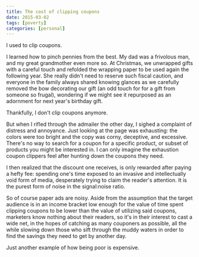 ```yaml
---
title: The cost of clipping coupons
date: 2015-03-02
tags: [poverty]
categories: [personal]
---
```


I used to clip coupons.

I learned how to pinch pennies from the best. My dad was a frivolous man, and my
great grandmother even more so. At Christmas, we unwrapped gifts with a careful
touch and refolded the wrapping paper to be used again the following year. She
really didn't need to reserve such fiscal caution, and everyone in the family
always shared knowing glances as we carefully removed the bow decorating our
gift (an odd touch for for a gift from someone so frugal), wondering if we might
see it repurposed as an adornment for next year's birthday gift.

Thankfully, I don't clip coupons anymore.

But when I rifled through the admailer the other day, I sighed a complaint of
distress and annoyance. Just looking at the page was exhausting: the colors were
too bright and the copy was corny, deceptive, and excessive. There's no way to
search for a coupon for a specific product, or subset of products you might be
interested in. I can only imagine the exhaustion coupon clippers feel after
hunting down the coupons they need.

I then realized that the discount one receives, is only rewarded after paying a
hefty fee: spending one's time exposed to an invasive and intellectually void
form of media, desperately trying to claim the reader's attention. It is the
purest form of noise in the signal:noise ratio.

So of course paper ads are noisy. Aside from the assumption that the target
audience is in an income bracket low enough for the value of time spent clipping
coupons to be lower than the value of utilizing said coupons, marketers know
nothing about their readers, so it's in their interest to cast a wide net, in
the hopes of catching as many couponers as possible, all the while slowing down
those who sift through the muddy waters in order to find the savings they need
to get by another day.

Just another example of how being poor is expensive.
